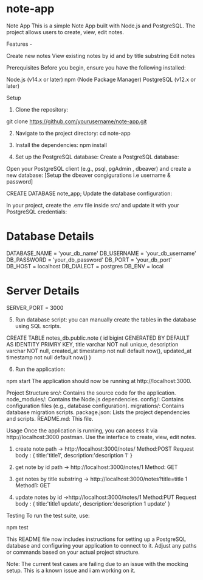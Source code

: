# note-app
Note App
This is a simple Note App built with Node.js and PostgreSQL. The project allows users to create, view, edit notes.

Features -

Create new notes
View existing notes by id and by title substring
Edit notes

Prerequisites
Before you begin, ensure you have the following installed:

Node.js (v14.x or later)
npm (Node Package Manager)
PostgreSQL (v12.x or later)

Setup
1. Clone the repository:

git clone https://github.com/yourusername/note-app.git

2. Navigate to the project directory:
cd note-app

3. Install the dependencies:
npm install

4. Set up the PostgreSQL database:
Create a PostgreSQL database:

Open your PostgreSQL client (e.g., psql, pgAdmin , dbeaver) and create a new database:
[Setup the dbeaver congigurations i.e username & password]

CREATE DATABASE note_app;
Update the database configuration:

In your project, create the .env file inside src/ and update it with your PostgreSQL credentials:
# Database Details
DATABASE_NAME = 'your_db_name'
DB_USERNAME = 'your_db_username'
DB_PASSWORD = 'your_db_password'
DB_PORT = 'your_db_port'
DB_HOST = localhost
DB_DIALECT = postgres
DB_ENV = local


# Server Details
SERVER_PORT = 3000



5. Run database script:
 you can manually create the tables in the database using SQL scripts.

 CREATE TABLE notes_db.public.note (
    id bigint GENERATED BY DEFAULT AS IDENTITY PRIMRY KEY,
    title varchar NOT null unique,
    description varchar NOT null,
    created_at timestamp not null default now(),
    updated_at timestamp not null default now()
 )

6. Run the application:

npm start
The application should now be running at http://localhost:3000.

Project Structure
src/: Contains the source code for the application.
node_modules/: Contains the Node.js dependencies.
config/: Contains configuration files (e.g., database configuration).
migrations/: Contains database migration scripts.
package.json: Lists the project dependencies and scripts.
README.md: This file.

Usage
Once the application is running, you can access it via http://localhost:3000 postman. Use the interface to create, view, edit notes.

1. create note path -> http://localhost:3000/notes/ 
  Method:POST
  Request body : {
    title:'title1',
    description:'description 1'
  } 

2. get note by id path -> http://localhost:3000/notes/1
   Method: GET

3. get notes by title substring  -> http://localhost:3000/notes?title=title 1
   Method1: GET

4. update notes by id ->http://localhost:3000/notes/1
Method:PUT
  Request body : {
    title:'title1 update',
    description:'description 1 update'
  } 

Testing
To run the test suite, use:


npm test


This README file now includes instructions for setting up a PostgreSQL database and configuring your application to connect to it. Adjust any paths or commands based on your actual project structure.

Note: The current test cases are failing due to an issue with the mocking setup. This is a known issue and i am working on it.